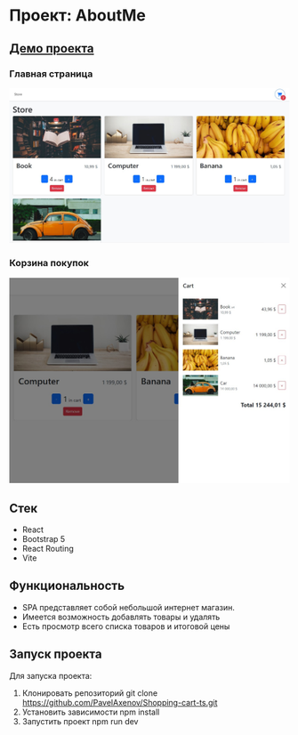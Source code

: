 # Проект: AboutMe
## [Демо проекта](https://shopping-cart-ts-tp1u.vercel.app)
### Главная страница
![Главная](https://github.com/PavelAxenov/Shopping-cart-ts/blob/main/public/imgs/store.jpg)
### Корзина покупок
![Корзина покупок](https://github.com/PavelAxenov/Shopping-cart-ts/raw/main/public/imgs/cart.jpg)

## Стек
* React
* Bootstrap 5
* React Routing
* Vite

## Функциональность
* SPA представляет собой небольшой интернет магазин.
* Имеется возможность добавлять товары и удалять
* Есть просмотр всего списка товаров и итоговой цены

## Запуск проекта

Для запуска проекта:

1. Клонировать репозиторий git clone https://github.com/PavelAxenov/Shopping-cart-ts.git
2. Установить зависимости npm install
3. Запустить проект npm run dev
